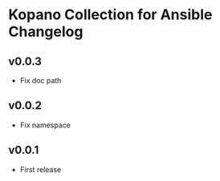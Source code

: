 # Kopano Collection for Ansible Changelog

## v0.0.3
 - Fix doc path


## v0.0.2
 - Fix namespace


## v0.0.1
 - First release


